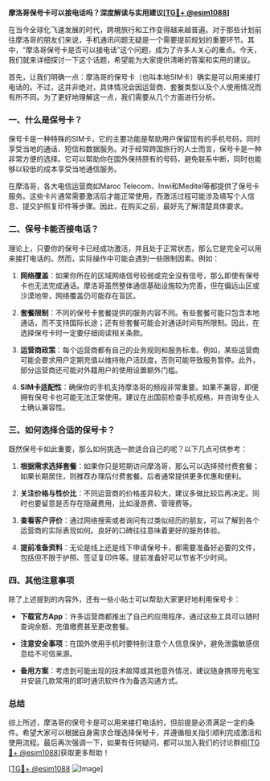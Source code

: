 **摩洛哥保号卡可以接电话吗？深度解读与实用建议[[TG💪+ @esim1088](https://t.me/s/esim1088)]**

在当今全球化飞速发展的时代，跨境旅行和工作变得越来越普遍。对于那些计划前往摩洛哥的朋友们来说，手机通讯问题无疑是一个需要提前规划的重要环节。其中，“摩洛哥保号卡是否可以接电话”这个问题，成为了许多人关心的重点。今天，我们就来详细探讨一下这个话题，希望能为大家提供清晰的答案和实用的建议。

首先，让我们明确一点：摩洛哥的保号卡（也叫本地SIM卡）确实是可以用来接打电话的。不过，这并非绝对，具体情况会因运营商、套餐类型以及个人使用情况而有所不同。为了更好地理解这一点，我们需要从几个方面进行分析。

### 一、什么是保号卡？

保号卡是一种特殊的SIM卡，它的主要功能是帮助用户保留现有的手机号码，同时享受当地的通话、短信和数据服务。对于经常跨国旅行的人士而言，保号卡是一种非常方便的选择。它可以帮助你在国外保持原有的号码，避免联系中断，同时也能够以较低的成本享受当地通信服务。

在摩洛哥，各大电信运营商如Maroc Telecom、Inwi和Meditel等都提供了保号卡服务。这些卡片通常需要激活后才能正常使用，而激活过程可能涉及填写个人信息、提交护照复印件等步骤。因此，在购买之前，最好先了解清楚具体要求。

### 二、保号卡能否接电话？

理论上，只要你的保号卡已经成功激活，并且处于正常状态，那么它是完全可以用来接打电话的。然而，实际操作中可能会遇到一些限制因素。例如：

1. **网络覆盖**：如果你所在的区域网络信号较弱或完全没有信号，那么即使有保号卡也无法完成通话。摩洛哥虽然整体通信基础设施较为完善，但在偏远山区或沙漠地带，网络覆盖仍可能存在盲区。
   
2. **套餐限制**：不同的保号卡套餐提供的服务内容不同。有些套餐可能只包含本地通话，而不支持国际长途；还有些套餐可能会对通话时间有所限制。因此，在选择保号卡时一定要仔细阅读相关条款。

3. **运营商政策**：每个运营商都有自己的业务规则和服务标准。例如，某些运营商可能会要求用户定期充值以维持账户活跃度，否则可能导致服务暂停。此外，部分运营商还可能对外籍用户的使用设置额外门槛。

4. **SIM卡适配性**：确保你的手机支持摩洛哥的频段非常重要。如果不兼容，即便拥有保号卡也可能无法正常使用。建议在出国前检查手机规格，并咨询专业人士确认兼容性。

### 三、如何选择合适的保号卡？

既然保号卡如此重要，那么如何挑选一款适合自己的呢？以下几点可供参考：

1. **根据需求选择套餐**：如果你只是短期访问摩洛哥，那么可以选择预付费套餐；如果长期居住，则推荐办理后付费套餐。后者通常提供更多优惠和便利。

2. **关注价格与性价比**：不同运营商的价格差异较大，建议多做比较后再决定。同时也要留意是否存在隐藏费用，比如漫游费、管理费等。

3. **查看客户评价**：通过网络搜索或者询问有过类似经历的朋友，可以了解到各个运营商的实际表现如何。良好的口碑往往意味着更好的服务体验。

4. **提前准备资料**：无论是线上还是线下申请保号卡，都需要准备好必要的文件，包括但不限于护照、签证复印件等。提前准备好可以节省不少时间。

### 四、其他注意事项

除了上述提到的内容外，还有一些小贴士可以帮助大家更好地利用保号卡：

- **下载官方App**：许多运营商都推出了自己的应用程序，通过这些工具可以随时查询余额、充值缴费甚至更改套餐。
  
- **注意安全事项**：在国外使用手机时要特别注意个人信息保护，避免泄露敏感信息给不可信来源。

- **备用方案**：考虑到可能出现的技术故障或其他意外情况，建议随身携带充电宝并安装几款常用的即时通讯软件作为备选沟通方式。

### 总结

综上所述，摩洛哥的保号卡是可以用来接打电话的，但前提是必须满足一定的条件。希望大家可以根据自身需求合理选择保号卡，并遵循相关指引顺利完成激活和使用流程。最后再次强调一下，如果有任何疑问，都可以加入我们的讨论群组[[TG💪+ @esim1088](https://t.me/s/esim1088)]获取更多帮助！

[[TG💪+ @esim1088](https://t.me/s/esim1088) ![Image](https://i.postimg.cc/4NQfJmqS/Snipaste-2025-05-13-00-14-12.png)]